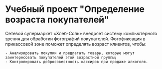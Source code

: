 # Учебный проект "Определение возраста покупателей"
Сетевой супермаркет «Хлеб-Соль» внедряет систему компьютерного зрения для обработки фотографий покупателей. Фотофиксация в прикассовой зоне поможет определять возраст клиентов, чтобы:

    - Анализировать покупки и предлагать товары, которые могут заинтересовать покупателей этой возрастной группы;
    - Контролировать добросовестность кассиров при продаже алкоголя.
